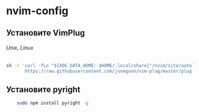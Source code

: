 # nvim-config

## Установите VimPlug
###### Unix, Linux
```sh
sh -c 'curl -fLo "${XDG_DATA_HOME:-$HOME/.local/share}"/nvim/site/autoload/plug.vim --create-dirs \
       https://raw.githubusercontent.com/junegunn/vim-plug/master/plug.vim'
```

## Установите pyright
```sh
    sudo npm install pyright -g
